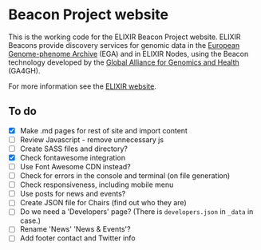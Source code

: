 # Beacon Project website

This is the working code for the ELIXIR Beacon Project website. ELIXIR Beacons provide discovery services for genomic data in the [European Genome-phenome Archive](https://www.ebi.ac.uk/ega/home) (EGA) and in ELIXIR Nodes, using the Beacon technology developed by the [Global Alliance for Genomics and Health](https://www.ga4gh.org/) (GA4GH).

For more information see the [ELIXIR website](https://www.elixir-europe.org/about-us/implementation-studies/beacons).

## To do
- [x] Make .md pages for rest of site and import content
- [ ] Review Javascript - remove unnecessary js
- [ ] Create SASS files and directory?
- [x] Check fontawesome integration
- [ ] Use Font Awesome CDN instead?
- [ ] Check for errors in the console and terminal (on file generation)
- [ ] Check responsiveness, including mobile menu
- [ ] Use posts for news and events?
- [ ] Create JSON file for Chairs (find out who they are)
- [ ] Do we need a 'Developers' page? (There is `developers.json` in `_data` in case.)
- [ ] Rename 'News' 'News & Events'?
- [ ] Add footer contact and Twitter info
